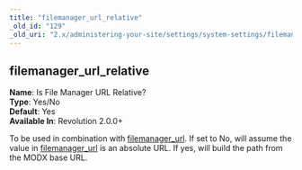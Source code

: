 ```yaml
---
title: "filemanager_url_relative"
_old_id: "129"
_old_uri: "2.x/administering-your-site/settings/system-settings/filemanager_url_relative"
---
```


filemanager\_url\_relative
--------------------------

**Name**: Is File Manager URL Relative?   
**Type**: Yes/No   
**Default**: Yes   
**Available In**: Revolution 2.0.0+

To be used in combination with [filemanager\_url](administering-your-site/settings/system-settings/filemanager_url "filemanager_url"). If set to No, will assume the value in [filemanager\_url](administering-your-site/settings/system-settings/filemanager_url "filemanager_url") is an absolute URL. If yes, will build the path from the MODX base URL.